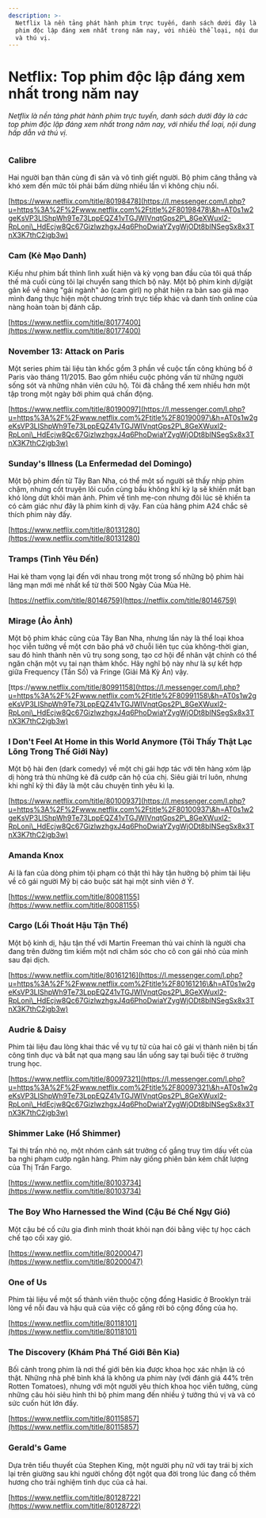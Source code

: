 ```yaml
---
description: >-
  Netflix là nền tảng phát hành phim trực tuyến, danh sách dưới đây là các top
  phim độc lập đáng xem nhất trong năm nay, với nhiều thể loại, nội dung hấp dẫn
  và thú vị.
---
```


# Netflix: Top phim độc lập đáng xem nhất trong năm nay

_Netflix là nền tảng phát hành phim trực tuyến, danh sách dưới đây là các top phim độc lập đáng xem nhất trong năm nay, với nhiều thể loại, nội dung hấp dẫn và thú vị._

<figure><img src="https://info.nhavantuonglai.com/netflix-01" alt=""><figcaption></figcaption></figure>

### Calibre

Hai người bạn thân cùng đi săn và vô tình giết người. Bộ phim căng thẳng và khó xem đến mức tôi phải bấm dừng nhiều lần vì không chịu nổi.

[https://www.netflix.com/title/80198478](https://l.messenger.com/l.php?u=https%3A%2F%2Fwww.netflix.com%2Ftitle%2F80198478\&h=AT0s1w2geKsVP3LIShpWh9Te73LppEQZ41vTGJWIVnqtGps2P\_8GeXWuxl2-RpLoni\_HdEcjw8Qc67GizlwzhgxJ4q6PhoDwiaYZygWjODt8bINSegSx8x3TnX3K7thC2igb3w)

### Cam (Kẻ Mạo Danh)

Kiểu như phim bất thình lình xuất hiện và kỳ vọng ban đầu của tôi quá thấp thế mà cuối cùng tôi lại chuyển sang thích bộ này. Một bộ phim kinh dị/giật gân kể về nàng "gái ngành" ảo (cam girl) nọ phát hiện ra bản sao giả mạo mình đang thực hiện một chương trình trực tiếp khác và danh tính online của nàng hoàn toàn bị đánh cắp.

[https://www.netflix.com/title/80177400](https://www.netflix.com/title/80177400)

### November 13: Attack on Paris

Một series phim tài liệu tàn khốc gồm 3 phần về cuộc tấn công khủng bố ở Paris vào tháng 11/2015. Bao gồm nhiều cuộc phỏng vấn từ những người sống sót và những nhân viên cứu hộ. Tôi đã chẳng thể xem nhiều hơn một tập trong một ngày bởi phim quá chấn động.

[https://www.netflix.com/title/80190097](https://l.messenger.com/l.php?u=https%3A%2F%2Fwww.netflix.com%2Ftitle%2F80190097\&h=AT0s1w2geKsVP3LIShpWh9Te73LppEQZ41vTGJWIVnqtGps2P\_8GeXWuxl2-RpLoni\_HdEcjw8Qc67GizlwzhgxJ4q6PhoDwiaYZygWjODt8bINSegSx8x3TnX3K7thC2igb3w)

### Sunday's Illness (La Enfermedad del Domingo)

Một bộ phim đến từ Tây Ban Nha, có thể một số người sẽ thấy nhịp phim chậm, nhưng cốt truyện lôi cuốn cùng bầu không khí kỳ lạ sẽ khiến mắt bạn khó lòng dứt khỏi màn ảnh. Phim về tình mẹ-con nhưng đôi lúc sẽ khiến ta có cảm giác như đây là phim kinh dị vậy. Fan của hãng phim A24 chắc sẽ thích phim này đấy.

[https://www.netflix.com/title/80131280](https://www.netflix.com/title/80131280)

### Tramps (Tình Yêu Đến)

Hai kẻ tham vọng lại đến với nhau trong một trong số những bộ phim hài lãng mạn mới mẻ nhất kể từ thời 500 Ngày Của Mùa Hè.

[https://netflix.com/title/80146759](https://netflix.com/title/80146759)

### Mirage (Ảo Ảnh)

Một bộ phim khác cũng của Tây Ban Nha, nhưng lần này là thể loại khoa học viễn tưởng về một cơn bão phá vỡ chuỗi liên tục của không-thời gian, sau đó hình thành nên vũ trụ song song, tạo cơ hội để nhân vật chính có thể ngăn chặn một vụ tai nạn thảm khốc. Hãy nghĩ bộ này như là sự kết hợp giữa Frequency (Tần Số) và Fringe (Giải Mã Kỳ Án) vậy.

[ttps://www.netflix.com/title/80991158](https://l.messenger.com/l.php?u=https%3A%2F%2Fwww.netflix.com%2Ftitle%2F80991158\&h=AT0s1w2geKsVP3LIShpWh9Te73LppEQZ41vTGJWIVnqtGps2P\_8GeXWuxl2-RpLoni\_HdEcjw8Qc67GizlwzhgxJ4q6PhoDwiaYZygWjODt8bINSegSx8x3TnX3K7thC2igb3w)

### I Don't Feel At Home in this World Anymore (Tôi Thấy Thật Lạc Lõng Trong Thế Giới Này)

Một bộ hài đen (dark comedy) về một chị gái hợp tác với tên hàng xóm lập dị hòng trả thù những kẻ đã cướp căn hộ của chị. Siêu giải trí luôn, nhưng khi nghĩ kỹ thì đây là một câu chuyện tình yêu kì lạ.

[https://www.netflix.com/title/80100937](https://l.messenger.com/l.php?u=https%3A%2F%2Fwww.netflix.com%2Ftitle%2F80100937\&h=AT0s1w2geKsVP3LIShpWh9Te73LppEQZ41vTGJWIVnqtGps2P\_8GeXWuxl2-RpLoni\_HdEcjw8Qc67GizlwzhgxJ4q6PhoDwiaYZygWjODt8bINSegSx8x3TnX3K7thC2igb3w)

### Amanda Knox

Ai là fan của dòng phim tội phạm có thật thì hãy tận hưởng bộ phim tài liệu về cô gái người Mỹ bị cáo buộc sát hại một sinh viên ở Ý.

[https://www.netflix.com/title/80081155](https://www.netflix.com/title/80081155)

### Cargo (Lối Thoát Hậu Tận Thế)

Một bộ kinh dị, hậu tận thế với Martin Freeman thủ vai chính là người cha đang trên đường tìm kiếm một nơi chăm sóc cho cô con gái nhỏ của mình sau đại dịch.

[https://www.netflix.com/title/80161216](https://l.messenger.com/l.php?u=https%3A%2F%2Fwww.netflix.com%2Ftitle%2F80161216\&h=AT0s1w2geKsVP3LIShpWh9Te73LppEQZ41vTGJWIVnqtGps2P\_8GeXWuxl2-RpLoni\_HdEcjw8Qc67GizlwzhgxJ4q6PhoDwiaYZygWjODt8bINSegSx8x3TnX3K7thC2igb3w)

### Audrie & Daisy

Phim tài liệu đau lòng khai thác về vụ tự tử của hai cô gái vị thành niên bị tấn công tình dục và bắt nạt qua mạng sau lần uống say tại buổi tiệc ở trường trung học.

[https://www.netflix.com/title/80097321](https://l.messenger.com/l.php?u=https%3A%2F%2Fwww.netflix.com%2Ftitle%2F80097321\&h=AT0s1w2geKsVP3LIShpWh9Te73LppEQZ41vTGJWIVnqtGps2P\_8GeXWuxl2-RpLoni\_HdEcjw8Qc67GizlwzhgxJ4q6PhoDwiaYZygWjODt8bINSegSx8x3TnX3K7thC2igb3w)

### Shimmer Lake (Hồ Shimmer)

Tại thị trấn nhỏ nọ, một nhóm cảnh sát trưởng cố gắng truy tìm dấu vết của ba nghi phạm cướp ngân hàng. Phim này giống phiên bản kém chất lượng của Thị Trấn Fargo.

[https://www.netflix.com/title/80103734](https://www.netflix.com/title/80103734)

### The Boy Who Harnessed the Wind (Cậu Bé Chế Ngự Gió)

Một cậu bé cố cứu gia đình mình thoát khỏi nạn đói bằng việc tự học cách chế tạo cối xay gió.

[https://www.netflix.com/title/80200047](https://www.netflix.com/title/80200047)

### One of Us

Phim tài liệu về một số thành viên thuộc cộng đồng Hasidic ở Brooklyn trải lòng về nỗi đau và hậu quả của việc cố gắng rời bỏ cộng đồng của họ.

[https://www.netflix.com/title/80118101](https://www.netflix.com/title/80118101)

### The Discovery (Khám Phá Thế Giới Bên Kia)

Bối cảnh trong phim là nơi thế giới bên kia được khoa học xác nhận là có thật. Những nhà phê bình khá là không ưa phim này (với đánh giá 44% trên Rotten Tomatoes), nhưng với một người yêu thích khoa học viễn tưởng, cùng những câu hỏi siêu hình thì bộ phim mang đến nhiều ý tưởng thú vị và và có sức cuốn hút lớn đấy.

[https://www.netflix.com/title/80115857](https://www.netflix.com/title/80115857)

### Gerald's Game

Dựa trên tiểu thuyết của Stephen King, một người phụ nữ với tay trái bị xích lại trên giường sau khi người chồng đột ngột qua đời trong lúc đang cố thêm hương cho trải nghiệm tình dục của cả hai.

[https://www.netflix.com/title/80128722](https://www.netflix.com/title/80128722)
